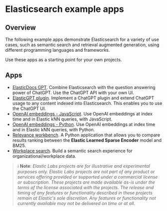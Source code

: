 # Elasticsearch example apps

## Overview

The following example apps demonstrate Elasticsearch for a variety of use cases, such as semantic search and retrieval augmented generation, using different programming languages and frameworks.

Use these apps as a starting point for your own projects.

## Apps

- [ElasticDocs GPT](./chatgpt-question-answering/README.md). Combine Elasticsearch with the question answering power of ChatGPT. Use the ChatGPT API with your own UI.
- [ElasticGPT plugin](./chatgpt-plugin/README.md). Implement a ChatGPT plugin and extend ChatGPT usage to any content indexed into Elasticsearch. This enables you to use the ChatGPT UI.
- [OpenAI embeddings - JavaScript](./openai-embeddings-javascript/README.md). Use OpenAI embeddings at index time and in Elastic kNN queries, with JavaScript.
- [OpenAI embeddings - Python](./openai-embeddings-python/README.md). Use OpenAI embeddings at index time and in Elastic kNN queries, with Python.
- [Relevance workbench](./relevance-workbench/README.md). A Python application that allows you to compare results ranking between the **Elastic Learned Sparse Encoder** model and BM25.
- [Workplace search](./workplace-search/README.md). Build a semantic search experience for organizational/workplace data.

> ℹ️ **Note**:
> _Elastic Labs projects are for illustrative and experimental purposes only. Elastic Labs projects are not part of any product or services offering provided or supported under a commercial license or subscription. These projects are made available as-is under the terms of the license associated with the projects._
> _The release and timing of any features or functionality described in these projects remain at Elastic's sole discretion. Any features or functionality not currently available may not be delivered on time or at all._